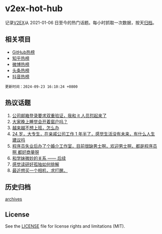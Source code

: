 # v2ex-hot-hub

 记录[V2EX](https://www.v2ex.com/)从 2021-01-06 日至今的热门话题。每小时抓取一次数据，按天[归档](archives)。
 
 ## 相关项目

- [GitHub热榜](https://github.com/it985/github-hot-hub)
- [知乎热榜](https://github.com/it985/zhihu-hot-hub)
- [微博热榜](https://github.com/it985/weibo-hot-hub)
- [头条热榜](https://github.com/it985/toutiao-hot-hub)
- [抖音热榜](https://github.com/it985/douyin-hot-hub)


 `更新时间：2024-09-23 16:10:24 +0800`

## 热议话题

1. [公司邮箱登录要求双重验证，我和 it 人员怼起来了](https://www.v2ex.com/t/1075029)
1. [大家晚上睡觉会开着窗户吗？](https://www.v2ex.com/t/1074913)
1. [越来越不想上班，怎么办](https://www.v2ex.com/t/1074943)
1. [24 岁，大专生，在亲戚公司工作 1 年半了，感觉生活没有未来，有什么人生建议吗](https://www.v2ex.com/t/1074980)
1. [程序员失业后办了个婚介工作室，目前很缺男士啊，欢迎男士啊，都是程序员啊 都好商量呀](https://www.v2ex.com/t/1075031)
1. [和学妹微妙的关系 —— 后续](https://www.v2ex.com/t/1075084)
1. [感觉读研好孤独如何排解](https://www.v2ex.com/t/1074849)
1. [最近想买一个相机，求打醒。](https://www.v2ex.com/t/1075021)

## 历史归档

[archives](archives)

## License

See the [LICENSE](LICENSE) file for license rights and limitations (MIT).

